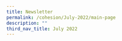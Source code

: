 ```yaml
---
title: Newsletter
permalink: /cohesion/July-2022/main-page
description: ""
third_nav_title: July 2022
---
```

